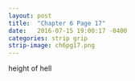 ```yaml
---
layout: post
title:  "Chapter 6 Page 17"
date:   2016-07-15 19:00:17 -0400
categories: strip grip
strip-image: ch6pg17.png
---
```

height of hell  

